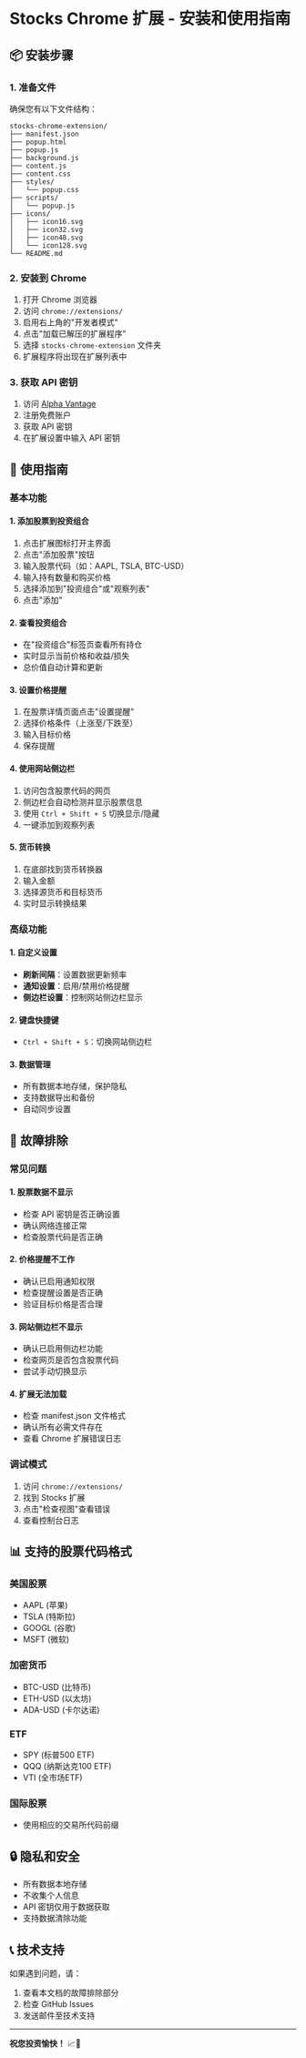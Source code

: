# Stocks Chrome 扩展 - 安装和使用指南

## 📦 安装步骤

### 1. 准备文件
确保您有以下文件结构：
```
stocks-chrome-extension/
├── manifest.json
├── popup.html
├── popup.js
├── background.js
├── content.js
├── content.css
├── styles/
│   └── popup.css
├── scripts/
│   └── popup.js
├── icons/
│   ├── icon16.svg
│   ├── icon32.svg
│   ├── icon48.svg
│   └── icon128.svg
└── README.md
```

### 2. 安装到 Chrome
1. 打开 Chrome 浏览器
2. 访问 `chrome://extensions/`
3. 启用右上角的"开发者模式"
4. 点击"加载已解压的扩展程序"
5. 选择 `stocks-chrome-extension` 文件夹
6. 扩展程序将出现在扩展列表中

### 3. 获取 API 密钥
1. 访问 [Alpha Vantage](https://www.alphavantage.co/support/#api-key)
2. 注册免费账户
3. 获取 API 密钥
4. 在扩展设置中输入 API 密钥

## 🚀 使用指南

### 基本功能

#### 1. 添加股票到投资组合
1. 点击扩展图标打开主界面
2. 点击"添加股票"按钮
3. 输入股票代码（如：AAPL, TSLA, BTC-USD）
4. 输入持有数量和购买价格
5. 选择添加到"投资组合"或"观察列表"
6. 点击"添加"

#### 2. 查看投资组合
- 在"投资组合"标签页查看所有持仓
- 实时显示当前价格和收益/损失
- 总价值自动计算和更新

#### 3. 设置价格提醒
1. 在股票详情页面点击"设置提醒"
2. 选择价格条件（上涨至/下跌至）
3. 输入目标价格
4. 保存提醒

#### 4. 使用网站侧边栏
1. 访问包含股票代码的网页
2. 侧边栏会自动检测并显示股票信息
3. 使用 `Ctrl + Shift + S` 切换显示/隐藏
4. 一键添加到观察列表

#### 5. 货币转换
1. 在底部找到货币转换器
2. 输入金额
3. 选择源货币和目标货币
4. 实时显示转换结果

### 高级功能

#### 1. 自定义设置
- **刷新间隔**：设置数据更新频率
- **通知设置**：启用/禁用价格提醒
- **侧边栏设置**：控制网站侧边栏显示

#### 2. 键盘快捷键
- `Ctrl + Shift + S`：切换网站侧边栏

#### 3. 数据管理
- 所有数据本地存储，保护隐私
- 支持数据导出和备份
- 自动同步设置

## 🔧 故障排除

### 常见问题

#### 1. 股票数据不显示
- 检查 API 密钥是否正确设置
- 确认网络连接正常
- 检查股票代码是否正确

#### 2. 价格提醒不工作
- 确认已启用通知权限
- 检查提醒设置是否正确
- 验证目标价格是否合理

#### 3. 网站侧边栏不显示
- 确认已启用侧边栏功能
- 检查网页是否包含股票代码
- 尝试手动切换显示

#### 4. 扩展无法加载
- 检查 manifest.json 文件格式
- 确认所有必需文件存在
- 查看 Chrome 扩展错误日志

### 调试模式
1. 访问 `chrome://extensions/`
2. 找到 Stocks 扩展
3. 点击"检查视图"查看错误
4. 查看控制台日志

## 📊 支持的股票代码格式

### 美国股票
- AAPL (苹果)
- TSLA (特斯拉)
- GOOGL (谷歌)
- MSFT (微软)

### 加密货币
- BTC-USD (比特币)
- ETH-USD (以太坊)
- ADA-USD (卡尔达诺)

### ETF
- SPY (标普500 ETF)
- QQQ (纳斯达克100 ETF)
- VTI (全市场ETF)

### 国际股票
- 使用相应的交易所代码前缀

## 🔒 隐私和安全

- 所有数据本地存储
- 不收集个人信息
- API 密钥仅用于数据获取
- 支持数据清除功能

## 📞 技术支持

如果遇到问题，请：
1. 查看本文档的故障排除部分
2. 检查 GitHub Issues
3. 发送邮件至技术支持

---

**祝您投资愉快！** 📈🚀